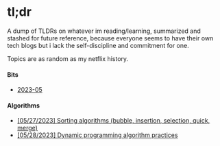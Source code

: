 # tl;dr

A dump of TLDRs on whatever im reading/learning, summarized and stashed for future reference, because everyone seems to have their own tech blogs but i lack the self-discipline and commitment for one.

Topics are as random as my netflix history.



#### Bits

* [2023-05](./bits/2023-05.md)



#### Algorithms

- [[05/27/2023] Sorting algorithms (bubble, insertion, selection, quick, merge)](./algorithms/sorting)
- [[05/28/2023] Dynamic programming algorithm practices](./algorithms/README.md/#Practices)
